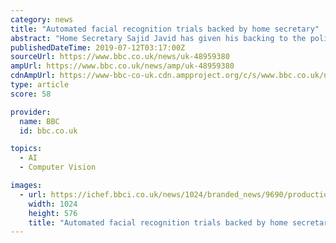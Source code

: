 ```yaml
---
category: news
title: "Automated facial recognition trials backed by home secretary"
abstract: "Home Secretary Sajid Javid has given his backing to the police in their trials of facial recognition cameras. The surveillance software, which is designed to help spot suspects in public spaces, has been trialled by several forces, including the Met."
publishedDateTime: 2019-07-12T03:17:00Z
sourceUrl: https://www.bbc.co.uk/news/uk-48959380
ampUrl: https://www.bbc.co.uk/news/amp/uk-48959380
cdnAmpUrl: https://www-bbc-co-uk.cdn.ampproject.org/c/s/www.bbc.co.uk/news/amp/uk-48959380
type: article
score: 58

provider:
  name: BBC
  id: bbc.co.uk

topics:
  - AI
  - Computer Vision

images:
  - url: https://ichef.bbci.co.uk/news/1024/branded_news/9690/production/_107844583_facialrecognition.jpg
    width: 1024
    height: 576
    title: "Automated facial recognition trials backed by home secretary"
---
```

